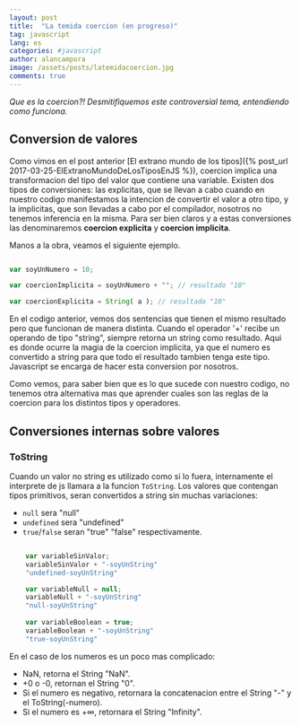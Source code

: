 ```yaml
---
layout: post
title:  "La temida coercion (en progreso)"
tag: javascript
lang: es
categories: #javascript
author: alancampora
image: /assets/posts/latemidacoercion.jpg
comments: true
---
```


*Que es la coercion?! Desmitifiquemos este controversial tema, entendiendo como funciona.* 

## Conversion de valores
Como vimos en el post anterior [El extrano mundo de los tipos]({% post_url 2017-03-25-ElExtranoMundoDeLosTiposEnJS %}), coercion implica una transformacion del tipo del valor que contiene una variable. Existen dos tipos de conversiones: las explicitas, que se llevan a cabo cuando en nuestro codigo manifestamos la intencion de convertir el valor a otro tipo, y la implicitas, que son llevadas a cabo por el compilador, nosotros no tenemos inferencia en la misma. Para ser bien claros y a estas conversiones las denominaremos **coercion explicita** y **coercion implicita**. 

Manos a la obra, veamos el siguiente ejemplo.  

```javascript

var soyUnNumero = 10;

var coercionImplicita = soyUnNumero + ""; // resultado "10" 

var coercionExplicita = String( a ); // resultado "10" 

```

En el codigo anterior, vemos dos sentencias que tienen el mismo resultado pero que funcionan de manera distinta. Cuando el operador '+'  recibe un operando de tipo "string", siempre retorna un string como resultado. Aqui es donde ocurre la magia de la coercion implicita, ya que el numero es convertido a string para que todo el resultado tambien tenga este tipo. Javascript se encarga de hacer esta conversion por nosotros. 

Como vemos, para saber bien que es lo que sucede con nuestro codigo, no tenemos otra alternativa mas que aprender cuales son las reglas de la coercion para los distintos tipos y operadores.  

## Conversiones internas sobre valores

### ToString
Cuando un valor no string es utilizado como si lo fuera, internamente el interprete de js llamara a la funcion `ToString`. Los valores que contengan tipos primitivos, seran convertidos a string sin muchas variaciones: 

* `null` sera "null"
* `undefined` sera "undefined" 
* `true`/`false` seran "true" "false" respectivamente.

```javascript

    var variableSinValor; 
    variableSinValor + "-soyUnString"
    "undefined-soyUnString"

    var variableNull = null;
    variableNull + "-soyUnString"
    "null-soyUnString"
    
    var variableBoolean = true;
    variableBoolean + "-soyUnString"
    "true-soyUnString"

```
En el caso de los numeros es un poco mas complicado: 

* NaN, retorna el String "NaN".
* +0 o -0, retornan el String "0".
* Si el numero es negativo, retornara la concatenacion entre el String "-" y el ToString(-numero).
* Si el numero es +∞, retornara el String "Infinity".

